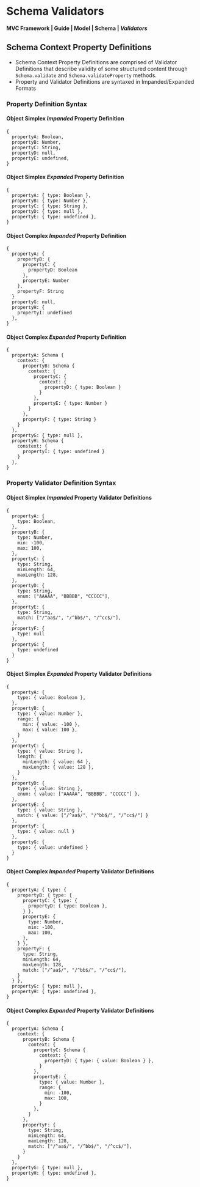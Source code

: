 # Schema Validators
**MVC Framework \| Guide \| Model \| Schema \| *Validators***  

## Schema Context Property Definitions 
 - Schema Context Property Definitions are comprised of Validator Definitions that describe validity of some structured content through `Schema.validate` and `Schema.validateProperty` methods.  
 - Property and Validator Definitions are syntaxed in Impanded/Expanded Formats 
### Property Definition Syntax
#### Object Simplex *Impanded* Property Definition  
```
{
  propertyA: Boolean,
  propertyB: Number,
  propertyC: String,
  propertyD: null,
  propertyE: undefined,
}
```
#### Object Simplex *Expanded* Property Definition  
```
{
  propertyA: { type: Boolean },
  propertyB: { type: Number },
  propertyC: { type: String },
  propertyD: { type: null },
  propertyE: { type: undefined },
}
```
#### Object Complex *Impanded* Property Definition  
```
{
  propertyA: {
    propertyB: {
      propertyC: {
        propertyD: Boolean
      },
      propertyE: Number
    },
    propertyF: String
  }
  propertyG: null,
  propertyH: {
    propertyI: undefined
  },
}
```
#### Object Complex *Expanded* Property Definition  
```
{
  propertyA: Schema {
    context: {
      propertyB: Schema {
        context: {
          propertyC: {
            context: {
              propertyD: { type: Boolean }
            }
          },
          propertyE: { type: Number }
        }
      },
      propertyF: { type: String }
    }
  },
  propertyG: { type: null },
  propertyH: Schema {
    constext: {
      propertyI: { type: undefined }
    }
  },
}
```

### Property Validator Definition Syntax
#### Object Simplex *Impanded* Property Validator Definitions
```
{
  propertyA: {
    type: Boolean,
  },
  propertyB: {
    type: Number,
    min: -100,
    max: 100,
  },
  propertyC: {
    type: String,
    minLength: 64,
    maxLength: 128,
  },
  propertyD: {
    type: String,
    enum: ["AAAAA", "BBBBB", "CCCCC"],
  },
  propertyE: {
    type: String,
    match: ["/^aa$/", "/^bb$/", "/^cc$/"],
  },
  propertyF: {
    type: null
  },
  propertyG: {
    type: undefined
  }
}
```
#### Object Simplex *Expanded* Property Validator Definitions
```
{
  propertyA: {
    type: { value: Boolean },
  },
  propertyB: {
    type: { value: Number },
    range: {
      min: { value: -100 },
      max: { value: 100 },
    }
  },
  propertyC: {
    type: { value: String },
    length: {
      minLength: { value: 64 },
      maxLength: { value: 128 },
    }
  },
  propertyD: {
    type: { value: String },
    enum: { value: ["AAAAA", "BBBBB", "CCCCC"] },
  },
  propertyE: {
    type: { value: String },
    match: { value: ["/^aa$/", "/^bb$/", "/^cc$/"] }
  },
  propertyF: {
    type: { value: null }
  },
  propertyG: {
    type: { value: undefined }
  }
}
```

#### Object Complex *Impanded* Property Validator Definitions
```
{
  propertyA: { type: {
    propertyB: { type: {
      propertyC: { type: {
        propertyD: { type: Boolean },
      } },
      propertyE: {
        type: Number,
        min: -100,
        max: 100,
      },
    } },
    propertyF: {
      type: String,
      minLength: 64,
      maxLength: 128,
      match: ["/^aa$/", "/^bb$/", "/^cc$/"],
    }
  } },
  propertyG: { type: null },
  propertyH: { type: undefined },
}
```

#### Object Complex *Expanded* Property Validator Definitions
```
{
  propertyA: Schema {
    context: {
      propertyB: Schema {
        context: { 
          propertyC: Schema {
            context: {
              propertyD: { type: { value: Boolean } },
            }
          },
          propertyE: {
            type: { value: Number },
            range: {
              min: -100,
              max: 100,
            }
          },
        }
      },
      propertyF: {
        type: String,
        minLength: 64,
        maxLength: 128,
        match: ["/^aa$/", "/^bb$/", "/^cc$/"],
      }
    }
  },
  propertyG: { type: null },
  propertyH: { type: undefined },
}
```